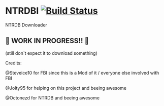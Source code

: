 # NTRDBI [![Build Status](https://travis-ci.org/adrifcastr/NTRDBI.svg?branch=master)](https://travis-ci.org/adrifcastr/NTRDBI)
NTRDB Downloader

## :construction: **WORK IN PROGRESS!!** :construction:
(still don´t expect it to download something)

Credits:

@Steveice10 for FBI since this is a Mod of it /
         everyone else involved with FBI
         
@Jolty95 for helping on this project and beeing awesome

@Octonezd for NTRDB and beeing awesome
